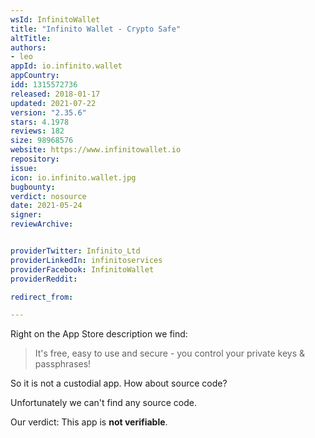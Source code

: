 ```yaml
---
wsId: InfinitoWallet
title: "Infinito Wallet - Crypto Safe"
altTitle: 
authors:
- leo
appId: io.infinito.wallet
appCountry: 
idd: 1315572736
released: 2018-01-17
updated: 2021-07-22
version: "2.35.6"
stars: 4.1978
reviews: 182
size: 98968576
website: https://www.infinitowallet.io
repository: 
issue: 
icon: io.infinito.wallet.jpg
bugbounty: 
verdict: nosource
date: 2021-05-24
signer: 
reviewArchive:


providerTwitter: Infinito_Ltd
providerLinkedIn: infinitoservices
providerFacebook: InfinitoWallet
providerReddit: 

redirect_from:

---
```


Right on the App Store description we find:

> It's free, easy to use and secure - you control your private keys &
  passphrases!

So it is not a custodial app. How about source code?

Unfortunately we can't find any source code.

Our verdict: This app is **not verifiable**.
